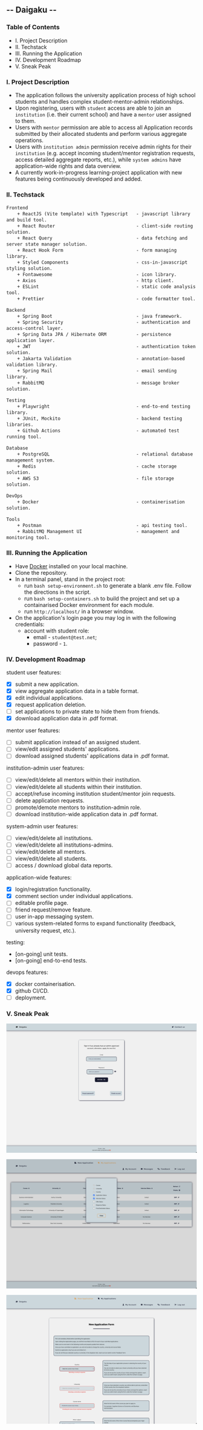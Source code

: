 ## -- Daigaku --

### Table of Contents

- I. Project Description
- II. Techstack
- III. Running the Application
- IV. Development Roadmap
- V. Sneak Peak

### I. Project Description

- The application follows the university application process of high school students and handles complex student-mentor-admin relationships.
- Upon registering, users with `student` access are able to join an `institution` (i.e. their current school) and have a `mentor` user assigned to them.
- Users with `mentor` permission are able to access all Application records submitted by their allocated students and perform various aggregate operations.
- Users with `institution admin` permission receive admin rights for their `institution` (e.g. accept incoming student/mentor registration requests, access detailed aggregate reports, etc.), while `system admins` have application-wide rights and data overview.
- A currently work-in-progress learning-project application with new features being continuously developed and added.

### II. Techstack

```
Frontend
    + ReactJS (Vite template) with Typescript   - javascript library and build tool.
    + React Router                              - client-side routing solution.
    + React Query                               - data fetching and server state manager solution.
    + React Hook Form                           - form managing library.
    + Styled Components                         - css-in-javascript styling solution.
    + Fontawesome                               - icon library.
    + Axios                                     - http client.
    + ESLint                                    - static code analysis tool.
    + Prettier                                  - code formatter tool.
```

```
Backend
    + Spring Boot                               - java framework.
    + Spring Security                           - authentication and access-control layer.
    + Spring Data JPA / Hibernate ORM           - persistence application layer.
    + JWT                                       - authentication token solution.
    + Jakarta Validation                        - annotation-based validation library.
    + Spring Mail                               - email sending library.
    + RabbitMQ                                  - message broker solution.
```

```
Testing
    + Playwright                                - end-to-end testing library.
    + JUnit, Mockito                            - backend testing libraries.
    + Github Actions                            - automated test running tool.
```

```
Database
    + PostgreSQL                                - relational database management system.
    + Redis                                     - cache storage solution.
    + AWS S3                                    - file storage solution.
```

```
DevOps
    + Docker                                    - containerisation solution.
```

```
Tools
    + Postman                                   - api testing tool.
    + RabbitMQ Management UI                    - management and monitoring tool.
```

### III. Running the Application

- Have [Docker](https://docs.docker.com/get-docker/) installed on your local machine.
- Clone the repository.
- In a terminal panel, stand in the project root:
  - run `bash setup-environment.sh` to generate a blank .env file. Follow the directions in the script.
  - run `bash setup-containers.sh` to build the project and set up a containarised Docker environment for each module.
  - run `http://localhost/` in a browser window.
- On the application's login page you may log in with the following credentials:
  - account with student role:
    - email - `student@test.net`;
    - password - `1`.

### IV. Development Roadmap

student user features:

- [x] submit a new application.
- [x] view aggregate application data in a table format.
- [x] edit individual applications.
- [x] request application deletion.
- [ ] set applications to private state to hide them from friends.
- [x] download application data in .pdf format.

mentor user features:

- [ ] submit application instead of an assigned student.
- [ ] view/edit assigned students' applications.
- [ ] download assigned students' applications data in .pdf format.

institution-admin user features:

- [ ] view/edit/delete all mentors within their institution.
- [ ] view/edit/delete all students within their institution.
- [ ] accept/refuse incoming institution student/mentor join requests.
- [ ] delete application requests.
- [ ] promote/demote mentors to institution-admin role.
- [ ] download institution-wide application data in .pdf format.

system-admin user features:

- [ ] view/edit/delete all institutions.
- [ ] view/edit/delete all institutions-admins.
- [ ] view/edit/delete all mentors.
- [ ] view/edit/delete all students.
- [ ] access / download global data reports.

application-wide features:

- [x] login/registration functionality.
- [x] comment section under individual applications.
- [ ] editable profile page.
- [ ] friend request/remove feature.
- [ ] user in-app messaging system.
- [ ] various system-related forms to expand functionality (feedback, university request, etc.).

testing:

- [on-going] unit tests.
- [on-going] end-to-end tests.

devops features:

- [x] docker containerisation.
- [x] github CI/CD.
- [ ] deployment.

### V. Sneak Peak

![login_page](./repo-assets/login_page.png)

![applications_table](./repo-assets/applications_table.png)

![application_form](./repo-assets/application_form.png)
